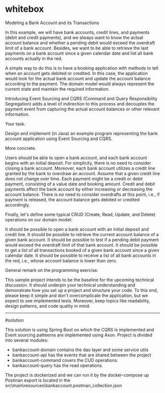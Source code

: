 # whitebox
Modeling a Bank Account and its Transactions



In this example, we will have bank accounts, credit lines, and payments (debit and credit payments), and we always want to 
know the actual account balance and whether a pending debit would exceed the overdraft limit of a bank account. 
Besides, we want to be able to retrieve the last payments on a bank account since a given calendar date and list all 
bank accounts actually in the red.



A simple way to do this is to have a booking application with methods to tell when an account gets debited or credited. 
In this case, the application would look for the actual bank account and update the account balance according to the payment. 
The domain model would always represent the current state and maintain the required information.



Introducing Event Sourcing and CQRS (Command and Query Responsibility Segregation) adds a level of indirection to this process 
and decouples the payment event from capturing the actual account balances or other relevant information.



Your task.



Design and implement (in Java) an example program representing the bank account application using Event Sourcing and CQRS.



More concrete.



Users should be able to open a bank account, and each bank account begins with an initial deposit. For simplicity, 
there is no need to consider closing a bank account.
Moreover, each bank account utilizes a credit line granted by the bank to overdraw an account. 
Assume that a given credit line does not change over time.
Each payment might be a credit or debit payment, consisting of a value date and booking amount.
Credit and debit payments affect the bank account by either increasing or decreasing the account balance. 
There is no need to consider overdrafts at this point, i.e., if payment is released, the account balance gets debited or credited accordingly.


Finally, let's define some typical CRUD (Create, Read, Update, and Delete) operations on our domain model:



It should be possible to open a bank account with an initial deposit and credit line. 
It should be possible to retrieve the current account balance of a given bank account.
It should be possible to test if a pending debit payment would exceed the overdraft limit of that bank account.
It should be possible to get a list of all transactions booked of a given bank account since a given calendar date.
It should be possible to receive a list of all bank accounts in the red, i.e., whose account balance is lower than zero.


General remark on the programming exercise.



This sample project intends to be the baseline for the upcoming technical discussion. It should underpin your technical understanding and demonstrate how you set up a project and structure your code. To this end, please keep it simple and don't overcomplicate the application, but we expect to see implemented tests. Moreover, keep topics like readability, design patterns, and code quality in mind. 




_______________________________________________________________________________________________________________________

#solution

This solution is using Spring Boot on which the CQRS is implemented and Event sourcing patteerns are implemented using Axon.
Project is divided into several modules:
- bankaccount-domain contains the dao layer and some service utils
- bankaccount-api has the events that are shared between the project
- bankaccount-command covers the CUD operations. 
- bankaccount-query has the read operations. 

The project is dockerized and we can run it by the docker-compose up
Postman export is located in the src\main\resources\bankaccount.postman_collection.json



